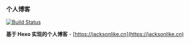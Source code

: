 ### 个人博客
[![Build Status](https://travis-ci.org/Jacksonlike/jacksonlike.github.io.svg?branch=src)](https://travis-ci.org/Jacksonlike/jacksonlike.github.io)  
  

**基于 Hexo 实现的个人博客** - [https://jacksonlike.cn](https://jacksonlike.cn)
